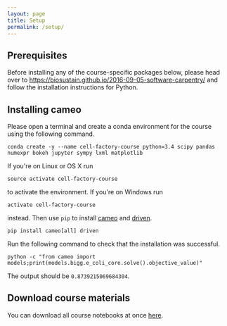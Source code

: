 ```yaml
---
layout: page
title: Setup
permalink: /setup/
---
```


## Prerequisites

Before installing any of the course-specific packages below, please head over to <https://biosustain.github.io/2016-09-05-software-carpentry/> and
follow the installation instructions for Python.

## Installing cameo

Please open a terminal and create a conda environment for the course using the following command.

    conda create -y --name cell-factory-course python=3.4 scipy pandas numexpr bokeh jupyter sympy lxml matplotlib

If you're on Linux or OS X run

    source activate cell-factory-course

to activate the environment. If you're on Windows run

    activate cell-factory-course

instead. Then use `pip` to install [cameo](http://cameo.bio) and [driven](http://driven.bio).

    pip install cameo[all] driven

Run the following command to check that the installation was successful.

    python -c "from cameo import models;print(models.bigg.e_coli_core.solve().objective_value)"

The output should be `0.8739215069684304`.

## Download course materials

 You can download all course notebooks at once [here](https://github.com/biosustain/cell-factory-design-course).
